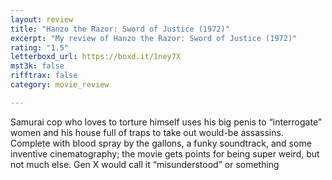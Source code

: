 ```yaml
---
layout: review
title: "Hanzo the Razor: Sword of Justice (1972)"
excerpt: "My review of Hanzo the Razor: Sword of Justice (1972)"
rating: "1.5"
letterboxd_url: https://boxd.it/1ney7X
mst3k: false
rifftrax: false
category: movie_review

---
```


Samurai cop who loves to torture himself uses his big penis to “interrogate” women and his house full of traps to take out would-be assassins. Complete with blood spray by the gallons, a funky soundtrack, and some inventive cinematography; the movie gets points for being super weird, but not much else. Gen X would call it “misunderstood” or something